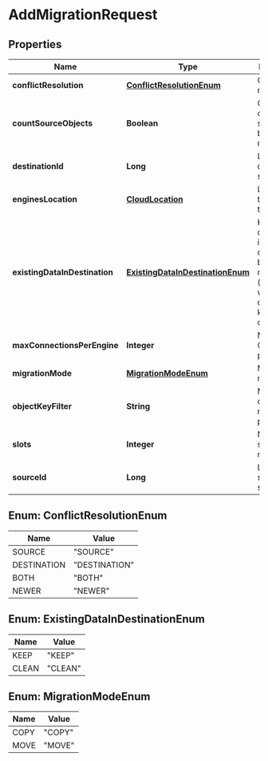 
# AddMigrationRequest

## Properties
Name | Type | Description | Notes
------------ | ------------- | ------------- | -------------
**conflictResolution** | [**ConflictResolutionEnum**](#ConflictResolutionEnum) | Conflict resolution | 
**countSourceObjects** | **Boolean** | Count objects in source before migration |  [optional]
**destinationId** | **Long** | Link to destination storage | 
**enginesLocation** | [**CloudLocation**](CloudLocation.md) | Location of the engines to migrate |  [optional]
**existingDataInDestination** | [**ExistingDataInDestinationEnum**](#ExistingDataInDestinationEnum) | Keep or clean data in destination before migration (identical with source objects keep in any cases) |  [optional]
**maxConnectionsPerEngine** | **Integer** | Maximum Connections per engine |  [optional]
**migrationMode** | [**MigrationModeEnum**](#MigrationModeEnum) | Migration mode | 
**objectKeyFilter** | **String** | Migrate objects matching pattern |  [optional]
**slots** | **Integer** | Number of slots of migration |  [optional]
**sourceId** | **Long** | Link to source storage | 


<a name="ConflictResolutionEnum"></a>
## Enum: ConflictResolutionEnum
Name | Value
---- | -----
SOURCE | &quot;SOURCE&quot;
DESTINATION | &quot;DESTINATION&quot;
BOTH | &quot;BOTH&quot;
NEWER | &quot;NEWER&quot;


<a name="ExistingDataInDestinationEnum"></a>
## Enum: ExistingDataInDestinationEnum
Name | Value
---- | -----
KEEP | &quot;KEEP&quot;
CLEAN | &quot;CLEAN&quot;


<a name="MigrationModeEnum"></a>
## Enum: MigrationModeEnum
Name | Value
---- | -----
COPY | &quot;COPY&quot;
MOVE | &quot;MOVE&quot;



